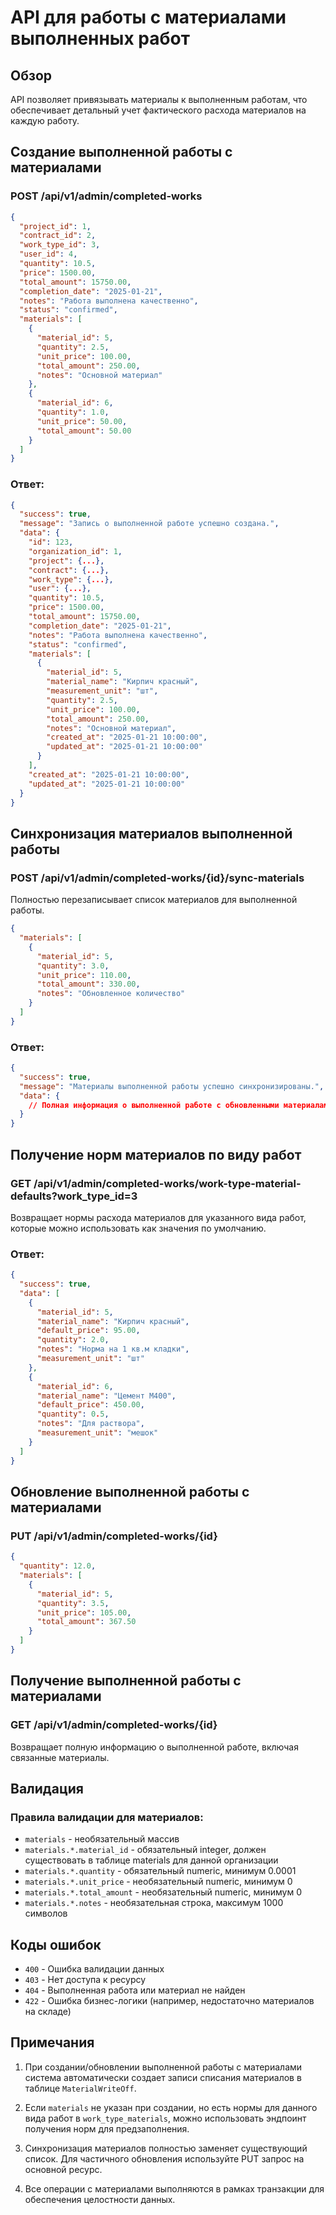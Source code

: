 # API для работы с материалами выполненных работ

## Обзор

API позволяет привязывать материалы к выполненным работам, что обеспечивает детальный учет фактического расхода материалов на каждую работу.

## Создание выполненной работы с материалами

### POST /api/v1/admin/completed-works

```json
{
  "project_id": 1,
  "contract_id": 2,
  "work_type_id": 3,
  "user_id": 4,
  "quantity": 10.5,
  "price": 1500.00,
  "total_amount": 15750.00,
  "completion_date": "2025-01-21",
  "notes": "Работа выполнена качественно",
  "status": "confirmed",
  "materials": [
    {
      "material_id": 5,
      "quantity": 2.5,
      "unit_price": 100.00,
      "total_amount": 250.00,
      "notes": "Основной материал"
    },
    {
      "material_id": 6,
      "quantity": 1.0,
      "unit_price": 50.00,
      "total_amount": 50.00
    }
  ]
}
```

### Ответ:

```json
{
  "success": true,
  "message": "Запись о выполненной работе успешно создана.",
  "data": {
    "id": 123,
    "organization_id": 1,
    "project": {...},
    "contract": {...},
    "work_type": {...},
    "user": {...},
    "quantity": 10.5,
    "price": 1500.00,
    "total_amount": 15750.00,
    "completion_date": "2025-01-21",
    "notes": "Работа выполнена качественно",
    "status": "confirmed",
    "materials": [
      {
        "material_id": 5,
        "material_name": "Кирпич красный",
        "measurement_unit": "шт",
        "quantity": 2.5,
        "unit_price": 100.00,
        "total_amount": 250.00,
        "notes": "Основной материал",
        "created_at": "2025-01-21 10:00:00",
        "updated_at": "2025-01-21 10:00:00"
      }
    ],
    "created_at": "2025-01-21 10:00:00",
    "updated_at": "2025-01-21 10:00:00"
  }
}
```

## Синхронизация материалов выполненной работы

### POST /api/v1/admin/completed-works/{id}/sync-materials

Полностью перезаписывает список материалов для выполненной работы.

```json
{
  "materials": [
    {
      "material_id": 5,
      "quantity": 3.0,
      "unit_price": 110.00,
      "total_amount": 330.00,
      "notes": "Обновленное количество"
    }
  ]
}
```

### Ответ:

```json
{
  "success": true,
  "message": "Материалы выполненной работы успешно синхронизированы.",
  "data": {
    // Полная информация о выполненной работе с обновленными материалами
  }
}
```

## Получение норм материалов по виду работ

### GET /api/v1/admin/completed-works/work-type-material-defaults?work_type_id=3

Возвращает нормы расхода материалов для указанного вида работ, которые можно использовать как значения по умолчанию.

### Ответ:

```json
{
  "success": true,
  "data": [
    {
      "material_id": 5,
      "material_name": "Кирпич красный",
      "default_price": 95.00,
      "quantity": 2.0,
      "notes": "Норма на 1 кв.м кладки",
      "measurement_unit": "шт"
    },
    {
      "material_id": 6,
      "material_name": "Цемент М400",
      "default_price": 450.00,
      "quantity": 0.5,
      "notes": "Для раствора",
      "measurement_unit": "мешок"
    }
  ]
}
```

## Обновление выполненной работы с материалами

### PUT /api/v1/admin/completed-works/{id}

```json
{
  "quantity": 12.0,
  "materials": [
    {
      "material_id": 5,
      "quantity": 3.5,
      "unit_price": 105.00,
      "total_amount": 367.50
    }
  ]
}
```

## Получение выполненной работы с материалами

### GET /api/v1/admin/completed-works/{id}

Возвращает полную информацию о выполненной работе, включая связанные материалы.

## Валидация

### Правила валидации для материалов:

- `materials` - необязательный массив
- `materials.*.material_id` - обязательный integer, должен существовать в таблице materials для данной организации
- `materials.*.quantity` - обязательный numeric, минимум 0.0001
- `materials.*.unit_price` - необязательный numeric, минимум 0
- `materials.*.total_amount` - необязательный numeric, минимум 0
- `materials.*.notes` - необязательная строка, максимум 1000 символов

## Коды ошибок

- `400` - Ошибка валидации данных
- `403` - Нет доступа к ресурсу
- `404` - Выполненная работа или материал не найден
- `422` - Ошибка бизнес-логики (например, недостаточно материалов на складе)

## Примечания

1. При создании/обновлении выполненной работы с материалами система автоматически создает записи списания материалов в таблице `MaterialWriteOff`.

2. Если `materials` не указан при создании, но есть нормы для данного вида работ в `work_type_materials`, можно использовать эндпоинт получения норм для предзаполнения.

3. Синхронизация материалов полностью заменяет существующий список. Для частичного обновления используйте PUT запрос на основной ресурс.

4. Все операции с материалами выполняются в рамках транзакции для обеспечения целостности данных. 